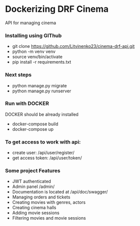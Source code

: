 # Dockerizing DRF Cinema
API for managing cinema


### Installing using GIThub
- git clone https://github.com/Litvinenko23/cinema-drf-api.git
- python -m venv venv
- source venv/bin/activate
- pip install -r requirements.txt

### Next steps
- python manage.py migrate
- python manage.py runserver

### Run with DOCKER
DOCKER should be already installed
- docker-compose build
- docker-compose up

### To get access to work with api:
- create user: /api/user/register/
- get access token: /api/user/token/

### Some project Features
- JWT authenticated
- Admin panel /admin/
- Documentation is located at /api/doc/swagger/
- Managing orders and tickets
- Creating movies with genres, actors
- Creating cinema halls
- Adding movie sessions
- Filtering movies and movie sessions
